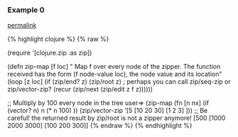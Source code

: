### Example 0
[permalink](#example-0)

{% highlight clojure %}
{% raw %}

(require '[clojure.zip :as zip])

(defn zip-map [f loc]
  " Map f over every node of the zipper.
    The function received has the form (f node-value loc),
    the node value and its location"
  (loop [z loc]
    (if (zip/end? z)
      (zip/root z) ; perhaps you can call zip/seq-zip or zip/vector-zip?
      (recur (zip/next (zip/edit z f z))))))

;; Multiply by 100 every node in the tree
user=> (zip-map (fn [n nx] (if (vector? n) n (* n 100) )) (zip/vector-zip '[5 [10 20 30] [1 2 3] ]))
;; Be careful! the returned result by zip/root is not a zipper anymore!
[500 [1000 2000 3000] [100 200 300]]
{% endraw %}
{% endhighlight %}


